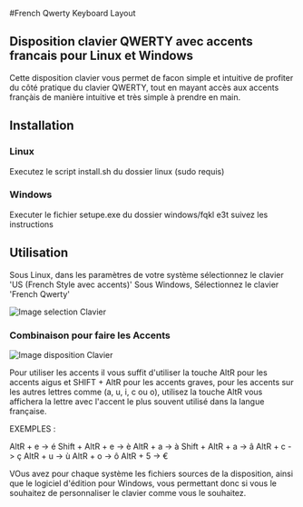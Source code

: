 #French Qwerty Keyboard Layout

## Disposition clavier QWERTY avec accents francais pour Linux et Windows

Cette disposition clavier vous permet de facon simple et intuitive de profiter du côté pratique du clavier QWERTY, tout en mayant accès aux accents françàis de manière intuitive et très simple à prendre en main.

## Installation

### Linux

Executez le script install.sh du dossier linux (sudo requis)

### Windows

Executer le fichier setupe.exe du dossier windows/fqkl e3t suivez les instructions

## Utilisation

Sous Linux, dans les paramètres de votre système sélectionnez le clavier 'US (French Style avec accents)'
Sous Windows, Sélectionnez le clavier 'French Qwerty'

![Image selection Clavier](https://github.com/HeRrKrUgEr/french-qwerty-keyboard/assets/selection-clavier-gnome.png)

### Combinaison pour faire les Accents

![Image disposition Clavier](https://github.com/HeRrKrUgEr/french-qwerty-keyboard/assets/disposition-clavier.png)

Pour utiliser les accents il vous suffit d'utiliser la touche AltR pour les accents aigus et SHIFT + AltR pour les accents graves, pour les accents sur les autres lettres comme (a, u, i, c ou o), utilisez la touche AltR vous affichera la lettre avec l'accent le plus souvent utilisé dans la langue française.

EXEMPLES :

AltR + e -> é
Shift + AltR + e -> è
AltR + a -> à
Shift + AltR + a -> â
AltR + c -> ç
AltR + u -> ù
AltR + o -> ô
AltR + 5 -> €

VOus avez pour chaque système les fichiers sources de la disposition, ainsi que le logiciel d'édition pour Windows, vous permettant donc si vous le souhaitez de personnaliser le clavier comme vous le souhaitez.
